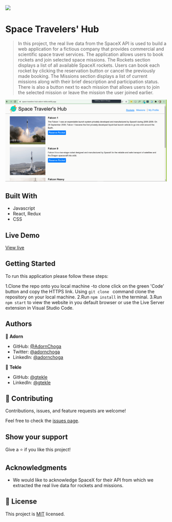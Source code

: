 ![](https://img.shields.io/badge/Microverse-blueviolet)

# Space Travelers' Hub

> In this project, the real live data from the SpaceX API is used to build a web application for a fictious company that provides commercial and scientific space travel services. The application allows users to book rockets and join selected space missions.
> The Rockets section displays a list of all available SpaceX rockets. Users can book each rocket by clicking the reservation button or cancel the previously made booking.
> The Missions section displays a list of current missions along with their brief description and participation status. There is also a button next to each mission that allows users to join the selected mission or leave the mission the user joined earlier.

![](./demos/space-travelers-hub.gif)

## Built With

- Javascript
- React, Redux
- CSS

## Live Demo

[View live](https://space-travelers-hub-adorn-tekle.netlify.app/)


## Getting Started
To run this application please follow these steps:

1.Clone the repo onto you local machine
 -to clone click on the green 'Code' button and copy the HTTPS link. Using `git clone ` command clone the repository on your local machine.
2.Run `npm install` in the terminal.
3.Run `npm start` to view the website in you default browser or use the Live Server extension in Visual Studio Code.

## Authors

👤 **Adorn**

- GitHub: [@AdornChoga](https://github.com/AdornChoga)
- Twitter: [@adornchoga](https://twitter.com/adorn_choga)
- LinkedIn: [@adornchoga](https://www.linkedin.com/in/adorn-choga)

👤 **Tekle**

- GitHub: [@gtekle](https://github.com/gtekle)
- LinkedIn: [@gtekle](www.linkedin.com/in/gtekle)

## 🤝 Contributing

Contributions, issues, and feature requests are welcome!

Feel free to check the [issues page](../../issues/).

## Show your support

Give a ⭐️ if you like this project!

## Acknowledgments

- We would like to acknowledge SpaceX for their API from which we extracted  the real live data for rockets and missions.

## 📝 License

This project is [MIT](./MIT.md) licensed.